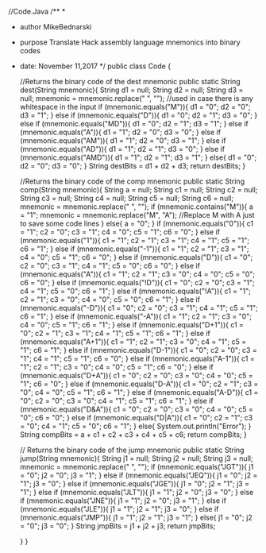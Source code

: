 //Code.Java
/**
 * 
 * author MikeBednarski
 * purpose Translate Hack assembly language mnemonics into binary codes
 * date: November 11,2017 
 */
public class Code {

	//Returns the binary code of the dest mnemonic
	public static String dest(String mnemonic){
		String d1 = null;
		String d2 = null;
		String d3 = null;
		mnemonic = mnemonic.replace(" ", ""); //used in case there is any whitespace in the input
		if (mnemonic.equals("M")){
			d1 = "0";
			d2 = "0";
			d3 = "1";
		}
		else if (mnemonic.equals("D")){
			d1 = "0";
			d2 = "1";
			d3 = "0";
		}
		else if (mnemonic.equals("MD")){
			d1 = "0";
			d2 = "1";
			d3 = "1";
		}
		else if (mnemonic.equals("A")){
			d1 = "1";
			d2 = "0";
			d3 = "0";
		}
		else if (mnemonic.equals("AM")){
			d1 = "1";
			d2 = "0";
			d3 = "1";
		}
		else if (mnemonic.equals("AD")){
			d1 = "1";
			d2 = "1";
			d3 = "0";
		}
		else if (mnemonic.equals("AMD")){
			d1 = "1";
			d2 = "1";
			d3 = "1";
		}
		else{
			d1 = "0";
			d2 = "0";
			d3 = "0";
		}
		String destBits = d1 + d2 + d3;
		return destBits;
	}
	
	//Returns the binary code of the comp mnemonic
	public static String comp(String mnemonic){
		String a = null;
		String c1 = null;
		String c2 = null;
		String c3 = null;
		String c4 = null; 
		String c5 = null;
		String c6 = null;
		mnemonic = mnemonic.replace(" ", "");
		if (mnemonic.contains("M")){ 
			a = "1";
			mnemonic = mnemonic.replace("M", "A"); //Replace M with A just to save some code lines
		}
		else{
			a = "0";
		}
		if (mnemonic.equals("0")){
			c1 = "1";
			c2 = "0";
			c3 = "1";
			c4 = "0";
			c5 = "1";
			c6 = "0";
 		}
		else if (mnemonic.equals("1")){
			c1 = "1";
			c2 = "1";
			c3 = "1";
			c4 = "1";
			c5 = "1";
			c6 = "1";
		}
		else if (mnemonic.equals("-1")){
			c1 = "1";
			c2 = "1";
			c3 = "1";
			c4 = "0";
			c5 = "1";
			c6 = "0";
		}
		else if (mnemonic.equals("D")){
			c1 = "0";
			c2 = "0";
			c3 = "1";
			c4 = "1";
			c5 = "0";
			c6 = "0";
		}
		else if (mnemonic.equals("A")){
			c1 = "1";
			c2 = "1";
			c3 = "0";
			c4 = "0";
			c5 = "0";
			c6 = "0";
		}
		else if (mnemonic.equals("!D")){
			c1 = "0";
			c2 = "0";
			c3 = "1";
			c4 = "1";
			c5 = "0";
			c6 = "1";
		}
		else if (mnemonic.equals("!A")){
			c1 = "1";
			c2 = "1";
			c3 = "0";
			c4 = "0";
			c5 = "0";
			c6 = "1";
		}
		else if (mnemonic.equals("-D")){
			c1 = "0";
			c2 = "0";
			c3 = "1";
			c4 = "1";
			c5 = "1";
			c6 = "1";
		}
		else if (mnemonic.equals("-A")){
			c1 = "1";
			c2 = "1";
			c3 = "0";
			c4 = "0";
			c5 = "1";
			c6 = "1";
		}
		else if (mnemonic.equals("D+1")){
			c1 = "0";
			c2 = "1";
			c3 = "1";
			c4 = "1";
			c5 = "1";
			c6 = "1";
		}
		else if (mnemonic.equals("A+1")){
			c1 = "1";
			c2 = "1";
			c3 = "0";
			c4 = "1";
			c5 = "1";
			c6 = "1";
		}
		else if (mnemonic.equals("D-1")){
			c1 = "0";
			c2 = "0";
			c3 = "1";
			c4 = "1";
			c5 = "1";
			c6 = "0";
		}
		else if (mnemonic.equals("A-1")){
			c1 = "1";
			c2 = "1";
			c3 = "0";
			c4 = "0";
			c5 = "1";
			c6 = "0";
		}
		else if (mnemonic.equals("D+A")){
			c1 = "0";
			c2 = "0";
			c3 = "0";
			c4 = "0";
			c5 = "1";
			c6 = "0";
		}
		else if (mnemonic.equals("D-A")){
			c1 = "0";
			c2 = "1";
			c3 = "0";
			c4 = "0";
			c5 = "1";
			c6 = "1";
		}
		else if (mnemonic.equals("A-D")){
			c1 = "0";
			c2 = "0";
			c3 = "0";
			c4 = "1";
			c5 = "1";
			c6 = "1";
		}
		else if (mnemonic.equals("D&A")){
			c1 = "0";
			c2 = "0";
			c3 = "0";
			c4 = "0";
			c5 = "0";
			c6 = "0";
		}
		else if (mnemonic.equals("D|A")){
			c1 = "0";
			c2 = "1";
			c3 = "0";
			c4 = "1";
			c5 = "0";
			c6 = "1";
		}
		else{
			System.out.println("Error");
		}
		String compBits = a + c1 + c2 + c3 + c4 + c5 + c6;
		return compBits;
		}
		
	// Returns the binary code of the jump mnemonic
	public static String jump(String mnemonic){
		String j1 = null;
		String j2 = null;
		String j3 = null;
		mnemonic = mnemonic.replace(" ", "");
		if (mnemonic.equals("JGT")){
			j1 = "0";
			j2 = "0";
			j3 = "1";
		}
		else if (mnemonic.equals("JEQ")){
			j1 = "0";
			j2 = "1";
			j3 = "0";
		}
		else if (mnemonic.equals("JGE")){
			j1 = "0";
			j2 = "1";
			j3 = "1";
		}
		else if (mnemonic.equals("JLT")){
			j1 = "1";
			j2 = "0";
			j3 = "0";
		}
		else if (mnemonic.equals("JNE")){
			j1 = "1";
			j2 = "0";
			j3 = "1";
		}
		else if (mnemonic.equals("JLE")){
			j1 = "1";
			j2 = "1";
			j3 = "0";
		}
		else if (mnemonic.equals("JMP")){
			j1 = "1";
			j2 = "1";
			j3 = "1";
		}
		else{
			j1 = "0";
			j2 = "0";
			j3 = "0";
		}
		String jmpBits = j1 + j2 + j3;
		return jmpBits;
		
	}
}
